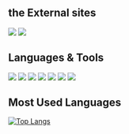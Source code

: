 <!--
**hwahyeon/hwahyeon** is a ✨ _special_ ✨ repository because its `README.md` (this file) appears on your GitHub profile.

Here are some ideas to get you started:

- 🔭 I’m currently working on ...
- 🌱 I’m currently learning ...
- 👯 I’m looking to collaborate on ...
- 🤔 I’m looking for help with ...
- 💬 Ask me about ...
- 📫 How to reach me: ...
- 😄 Pronouns: ...
- ⚡ Fun fact: ...
-->
## the External sites
<a href="https://codepen.io/hwahyeon"><img src="https://img.shields.io/badge/CodePen-000000?style=flat-square&logo=CodePen&logoColor=white"/></a>
<a href="https://www.codewars.com/users/hwahyeon"><img src="https://img.shields.io/badge/Codewars-B1361E?style=flat-square&logo=Codewars&logoColor=white"/></a>

## Languages & Tools

<img src="https://img.shields.io/badge/JavaScript-F7DF1E?style=flat-square&logo=JavaScript&logoColor=white"/> <img src="https://img.shields.io/badge/Python-3776AB?style=flat-square&logo=Python&logoColor=white"/> <img src="https://img.shields.io/badge/TensorFlow-FF6F00?style=flat-square&logo=TensorFlow&logoColor=white"/> <img src="https://img.shields.io/badge/R-276DC3?style=flat-square&logo=R&logoColor=white"/> <img src="https://img.shields.io/badge/wxMaxima-96b7c3?style=flat-square&logo=Matrix&logoColor=white"/> <img src="https://img.shields.io/badge/LaTeX-008080?style=flat-square&logo=LaTeX&logoColor=white"/> <img src="https://img.shields.io/badge/AutoLISP-0696D7?style=flat-square&logo=Autodesk&logoColor=white"/>

## Most Used Languages
[![Top Langs](https://github-readme-stats.vercel.app/api/top-langs/?username=hwahyeon&layout=compact&langs_count=10)](https://github.com/anuraghazra/github-readme-stats)
